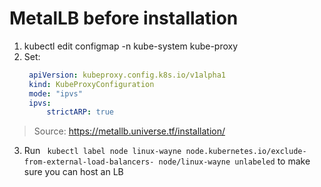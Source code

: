 # MetalLB before installation
1. kubectl edit configmap -n kube-system kube-proxy
2. Set:
   ```yaml
    apiVersion: kubeproxy.config.k8s.io/v1alpha1
    kind: KubeProxyConfiguration
    mode: "ipvs"
    ipvs:
        strictARP: true
   ```
> Source: https://metallb.universe.tf/installation/
3. Run ` kubectl label node linux-wayne node.kubernetes.io/exclude-from-external-load-balancers-
node/linux-wayne unlabeled` to make sure you can host an LB